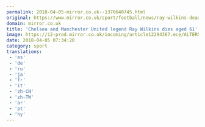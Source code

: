 ```yaml
---
permalink: 2018-04-05-mirror.co.uk--1376640745.html
original: https://www.mirror.co.uk/sport/football/news/ray-wilkins-dead-chelsea-manchester-12293378
domain: mirror.co.uk
title: 'Chelsea and Manchester United legend Ray Wilkins dies aged 61'
image: https://i2-prod.mirror.co.uk/incoming/article12294367.ece/ALTERNATES/s1200/MAIN-Ray-Wilkins-RIP.jpg
date: 2018-04-05 07:34:20
category: sport
translations: 
 - 'es'
 - 'de'
 - 'ru'
 - 'ja'
 - 'fr'
 - 'it'
 - 'zh-CN'
 - 'zh-TW'
 - 'ar'
 - 'pt'
 - 'hy'
---
```


